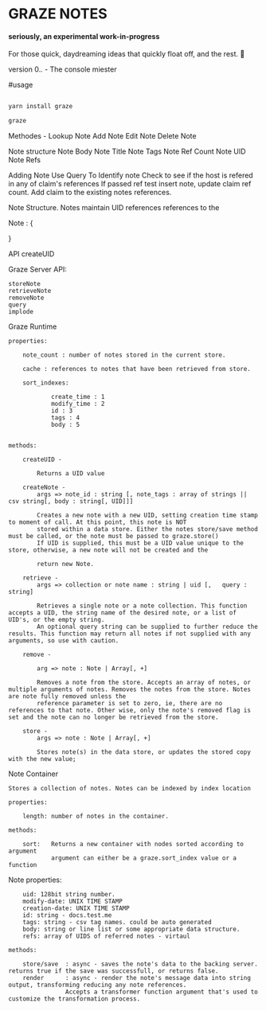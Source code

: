 # GRAZE NOTES

#### seriously, an experimental work-in-progress

For those quick, daydreaming ideas that quickly float off, and the rest. 📓


version 0.*.* - The console miester

#usage
```bash

yarn install graze

graze 

```

Methodes - 
	Lookup Note
	Add Note
	Edit Note
	Delete Note

Note structure
	Note Body
	Note Title
	Note Tags
	Note Ref Count
	Note UID
	Note Refs

Adding Note
	Use Query To Identify note 
	Check to see if the host is refered in any of claim's references
	If passed ref test insert note, update claim ref count. Add claim to the existing notes references.


Note Structure. Notes maintain UID references references to the 

Note : {	
	
}



API 
createUID

Graze Server API:

	storeNote
	retrieveNote
	removeNote
	query
	implode


Graze Runtime

	properties:

		note_count : number of notes stored in the current store. 

		cache : references to notes that have been retrieved from store. 

		sort_indexes: 

				create_time : 1
				modify_time : 2
				id : 3
				tags : 4
				body : 5


	methods:

		createUID - 

			Returns a UID value

		createNote -
			args => note_id : string [, note_tags : array of strings || csv string[, body : string[, UID]]]

			Creates a new note with a new UID, setting creation time stamp to moment of call. At this point, this note is NOT 
			stored within a data store. Either the notes store/save method must be called, or the note must be passed to graze.store()
			If UID is supplied, this must be a UID value unique to the store, otherwise, a new note will not be created and the 

			return new Note.

		retrieve - 
			args => collection or note name : string | uid [,   query : string]

			Retrieves a single note or a note collection. This function accepts a UID, the string name of the desired note, or a list of UID's, or the empty string.
			An optional query string can be supplied to further reduce the results. This function may return all notes if not supplied with any arguments, so use with caution. 

		remove -

			arg => note : Note | Array[, +]

			Removes a note from the store. Accepts an array of notes, or multiple arguments of notes. Removes the notes from the store. Notes are note fully removed unless the 
			reference parameter is set to zero, ie, there are no references to that note. Other wise, only the note's removed flag is set and the note can no longer be retrieved from the store. 

		store - 
			args => note : Note | Array[, +]

			Stores note(s) in the data store, or updates the stored copy with the new value;

Note Container

	Stores a collection of notes. Notes can be indexed by index location

	properties:

		length: number of notes in the container. 

	methods:

		sort:	Returns a new container with nodes sorted according to argument
				argument can either be a graze.sort_index value or a function


Note
	properties:
		
		uid: 128bit string number.  
		modify-date: UNIX TIME STAMP
		creation-date: UNIX TIME STAMP
		id: string - docs.test.me
		tags: string - csv tag names. could be auto generated
		body: string or line list or some appropriate data structure. 
		refs: array of UIDS of referred notes - virtaul 

	methods:

	 	store/save 	: async - saves the note's data to the backing server. returns true if the save was successfull, or returns false. 
	 	render 		: async - render the note's message data into string output, transforming reducing any note references. 
 					Accepts a transformer function argument that's used to customize the transformation process. 
